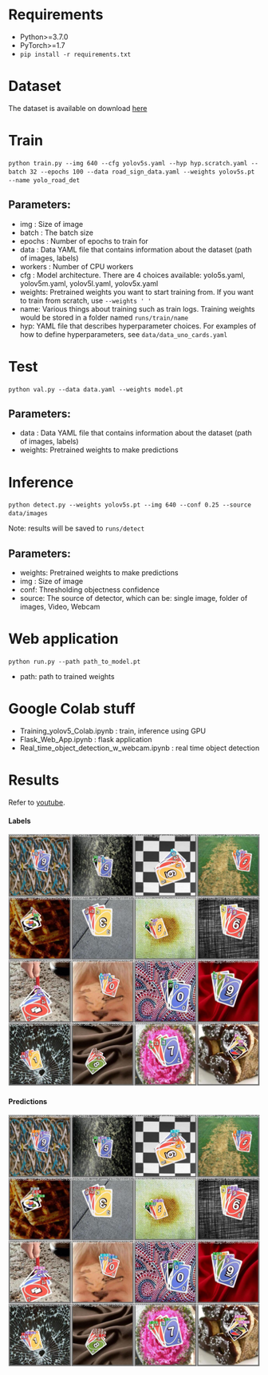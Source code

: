# Requirements
* Python>=3.7.0 </br>
* PyTorch>=1.7 </br>
* `pip install -r requirements.txt`

# Dataset
  The dataset is available on download [here](https://public.roboflow.com/object-detection/uno-cards/2)
# Train

`python train.py --img 640 --cfg yolov5s.yaml --hyp hyp.scratch.yaml --batch 32 --epochs 100 --data road_sign_data.yaml --weights yolov5s.pt  --name yolo_road_det`

## Parameters:
* img : Size of image </br>
* batch : The batch size </br>
* epochs : Number of epochs to train for </br>
* data : Data YAML file that contains information about the dataset (path of images, labels) </br>
* workers : Number of CPU workers </br>
* cfg : Model architecture. There are 4 choices available: yolo5s.yaml, yolov5m.yaml, yolov5l.yaml, yolov5x.yaml </br>
* weights: Pretrained weights you want to start training from. If you want to train from scratch, use `--weights ' '` </br>
* name: Various things about training such as train logs. Training weights would be stored in a folder named `runs/train/name` </br>
* hyp: YAML file that describes hyperparameter choices. For examples of how to define hyperparameters, see `data/data_uno_cards.yaml`

# Test

`python val.py --data data.yaml --weights model.pt`

## Parameters:
* data : Data YAML file that contains information about the dataset (path of images, labels) </br>
* weights: Pretrained weights to make predictions

# Inference

`python detect.py --weights yolov5s.pt --img 640 --conf 0.25 --source data/images`

Note: results will be saved to `runs/detect`
## Parameters:
* weights: Pretrained weights to make predictions
* img : Size of image </br>
* conf: Thresholding objectness confidence </br>
* source: The source of detector, which can be: single image, folder of images, Video, Webcam

# Web application
`python run.py --path path_to_model.pt`

* path: path to trained weights
# Google Colab stuff

* Training_yolov5_Colab.ipynb : train, inference using GPU </br>
* Flask_Web_App.ipynb : flask application </br>
* Real_time_object_detection_w_webcam.ipynb : real time object detection

# Results
Refer to [youtube](https://youtu.be/WnojB1qdY6s).
#### Labels
 ![Image_labels](data/images/test_batch0_labels.jpg)
 #### Predictions
 ![Image_pred](data/images/test_batch0_pred.jpg)
